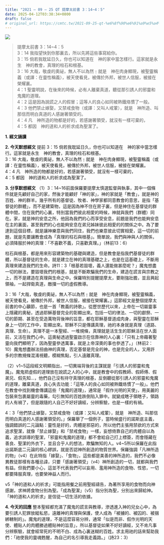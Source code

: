 ```yaml
---
title: "2021 – 09 – 25 QT 提摩太前書 3：14~4：5"
date: 2025-04-12T03:38:34+0800
draft: false
# original_url: https://cmtc.tw/2021-09-25-qt-%e6%8f%90%e6%91%a9%e5%a4%aa%e5%89%8d%e6%9b%b8-3%ef%bc%9a144%ef%bc%9a5
---
```


![](/images/qt.jpg)
> 提摩太前書 3：14\~4：5  
> 3：14 我指望快到你那裏去，所以先將這些事寫給你。  
> 3：15 倘若我耽延日久，你也可以知道在　神的家中當怎樣行。這家就是永生　神的教會，真理的柱石和根基。  
> 3：16 大哉，敬虔的奧祕，無人不以為然﹗就是　神在肉身顯現，被聖靈稱義（或譯：在靈性稱義），被天使看見，被傳於外邦，被世人信服，被接在榮耀裏。  
> 4：1 聖靈明說，在後來的時候，必有人離棄真道，聽從那引誘人的邪靈和鬼魔的道理。  
> 4：2 這是因為說謊之人的假冒；這等人的良心如同被熱鐵烙慣了一般。  
> 4：3 他們禁止嫁娶，又禁戒食物（或譯：又叫人戒葷），就是　神所造、叫那信而明白真道的人感謝著領受的。  
> 4：4 凡　神所造的物都是好的，若感謝著領受，就沒有一樣可棄的，  
> 4：5 都因　神的道和人的祈求成為聖潔了。

**1. 經文誦讀**

**2.  今天默想經文**
提前 3：15 倘若我耽延日久，你也可以知道在　神的家中當怎樣行。這家就是永生　神的教會，真理的柱石和根基。  
3：16 大哉，敬虔的奧祕，無人不以為然﹗就是　神在肉身顯現，被聖靈稱義（或譯：在靈性稱義），被天使看見，被傳於外邦，被世人信服，被接在榮耀裏。  
4：4 凡　神所造的物都是好的，若感謝著領受，就沒有一樣可棄的，  
4：5 都因　神的道和人的祈求成為聖潔了。

**3. 分享默想經文**
（1）3：14\~16前面保羅要提摩太慎選監督與執事，其中一個條件就是先顧好自己的家，然後才能顧好「神的家」，神的家就是「教會」，就是神的百姓、神的群羊。幾乎所有的基督徒、牧者、神學家都同意教會的意思，是指「基督徒的群體」，而不是建築物，這是因為神不住在房子裏，但是神住在基督徒的群體中間，住在我們的心裏，特別當我們彼此相愛的時候，神就與我們（群體）同在。家，就是神的安息之所，他因為我們的心而享受安息，前題是我們也能夠安息在主的裏面，甚至我們的心也能夠安息在弟兄姊妹彼此相愛的的關係之中。為了要達到這個目標，就是讓神樂意與我們同住，我們也樂意彼此切實相愛，這一切的前題，就是先要讓教會成為「真理的柱石與根基」。簡單說，我們與神與人的關係，必須降服於神的真理：「不喜歡不義，只喜歡真理。」（林前13：6）

柱石與根基，都是用來形容建築物的基礎與建造，但是教會是指我們基督徒的群體，所以基督徒的生命，就是建立在神的真理基礎之上，也是在這基礎上，不斷用真理來建造我們的生命。詩11：3「根基若毀壞，義人還能做甚麼呢？」魔鬼想盡一切的辦法，要毀壞我們的根基，就是不斷欺騙我們的生命，建造在謊言與宗教之上，而不是建造在真理與生命之中。保羅特別提醒提摩太，要剛強壯膽，並且興起領袖，一起捍衛真道，敵擋一切的虛假教導。

3：16「大哉，敬虔的奧祕，無人不以為然﹗就是　神在肉身顯現，被聖靈稱義，被天使看見，被傳於外邦，被世人信服，被接在榮耀裏。」這節經文是整個提摩太前書的中心籲節，也是一首「教義的詩歌」。從歷世歷代以來，上帝在一切屬靈事上隱藏的奧秘，透過耶穌基督完全的彰顯出來。包括一切的律法、一切的獻祭、一切的節期、甚至在受造萬物背後神的旨意，都在耶穌基督道成肉身，與聖靈在耶穌身上一切的工作中，彰顯出來。耶穌不只是傳講真理，祂的本身就是真理（道路、真理、生命）。真理不是一本聖經、一堆規條，真理就是活生生的耶穌活在世人面前，又活在我們心中。這奧秘透過聖靈啟示在信靠神的人心裏：「只有上帝藉著聖靈向我們顯明了，因為聖靈參透萬事，就是上帝深奧的事也參透了。」（林前2：10）魔鬼想盡辦法扭曲神的真理，否定基督是完全的神，也是完全的人，又用許多的宗教規條混淆視聽，模糊焦點，引人遠離真理。

（2）v1\~5這段經文明顯指出，一切異端背後的主謀就是「引誘人的邪靈和鬼魔」。魔鬼把虛假的道理放在說謊之人的心中，就是教會中的假教師、假師傅、假弟兄、假先知…，他們自己沒有持守真理的根基，反倒聽從那引誘人的邪靈和鬼魔的道理，離棄真道，良心失去功能：「這等人的良心如同被熱鐵烙慣了一般」。他們在教會中找到機會傳講這些「鬼魔的道理」，通常是「假作光明的天使」，用美麗的包裝來包裹屬靈的毒藥，勾引無知的百姓跌倒陷入罪中。就變成瞎子領瞎子，領路的人有禍了，但是跟隨的人自己不好好讀經，分辨察驗，也是一樣的有禍。

4：3「他們禁止嫁娶，又禁戒食物（或譯：又叫人戒葷），就是　神所造、叫那信而明白真道的人感謝著領受的。」保羅舉了一個例子，當時候盛行的諾斯底主義，強調錯誤的二元論點：靈性是好的，肉體是邪惡的，所以他們主張用禁欲的方式來追求聖潔，就像「禁止嫁娶」和「禁戒食物」一樣，妄想倚靠自己的肉體自以為義，追求誤導的聖潔，「邪靈和鬼魔的道理」都不會給自己打上標簽，而會隱藏在善良、聖潔的外衣下，並且合乎人的想法，欺騙無知的人。v4\~5所以保羅在此指出諾斯底二元論的核心繆誤，就是否認神所創造的物質世界。保羅強調「凡神所造的物」（v4）在此特指「嫁娶」、「食物」，這些都是美善的神所造的，我們不必像異教徒那樣有各種忌諱，只要「感謝著領受」（v4）神所創造的一切，就都與我們有益。但我們要小心，這並不代表我們可以妄用、濫用神所造的食物、性慾，一切都要降服真理，也要榮神益人而行。

v5「神的道和人的祈求」可能指用餐之前用聖經禱告，為著所享用的食物而向神感謝，求神將食物分別為聖。「成為聖潔」（v5）指分別為聖，分別出來歸給神。「神的道和人的祈求」是信徒一切生活的依據。

**4. 今天的回應**
整本聖經都充滿了魔鬼的謊言與教導，滲透進入神的兒女心中，為要引誘人犯罪放縱私慾，遠離神的真理與保護，使人成為「被擄的、被囚的、被捆綁轄制的」。魔鬼的道理，不是這麼容易分辨，通常「似是而非、假作光明的天使、體貼人的肉體勝過體貼神的旨意」，所以基督徒如果不好好讀經，又不肯凡事分辨察驗，就會經常死的不明不白、成為心裏迷糊的百姓。求主用祂的話來幫助我們：「祂使我的靈魂甦醒，為自己的名引導我走義路。」（詩23：3）
